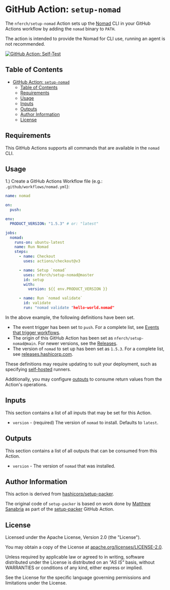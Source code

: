 # GitHub Action: `setup-nomad`

The `nferch/setup-nomad` Action sets up the [Nomad](https://www.nomadproject.io/) CLI in your GitHub Actions workflow by adding the `nomad` binary to `PATH`.

The action is intended to provide the Nomad for CLI use, running an agent is not recommended.

[![GitHub Action: Self-Test](https://github.com/nferch/setup-nomad/actions/workflows/actions-self-test.yml/badge.svg?branch=main)](https://github.com/nferch/setup-nomad/actions/workflows/actions-self-test.yml)

## Table of Contents

<!-- TOC -->
* [GitHub Action: `setup-nomad`](#github-action--setup-nomad)
  * [Table of Contents](#table-of-contents)
  * [Requirements](#requirements)
  * [Usage](#usage)
  * [Inputs](#inputs)
  * [Outputs](#outputs)
  * [Author Information](#author-information)
  * [License](#license)
<!-- TOC -->

## Requirements

This GitHub Actions supports all commands that are available in the `nomad` CLI.

## Usage

1.) Create a GitHub Actions Workflow file (e.g.: `.github/workflows/nomad.yml`):

```yaml
name: nomad

on:
  push:

env:
  PRODUCT_VERSION: "1.5.3" # or: "latest"

jobs:
  nomad:
    runs-on: ubuntu-latest
    name: Run Nomad
    steps:
      - name: Checkout
        uses: actions/checkout@v3

      - name: Setup `nomad`
        uses: nferch/setup-nomad@master
        id: setup
        with:
          version: ${{ env.PRODUCT_VERSION }}

      - name: Run `nomad validate`
        id: validate
        run: "nomad validate "hello-world.nomad"
```

In the above example, the following definitions have been set.

- The event trigger has been set to `push`. For a complete list, see [Events that trigger workflows](https://docs.github.com/en/actions/using-workflows/events-that-trigger-workflows).
- The origin of this GitHub Action has been set as `nferch/setup-nomad@main`. For newer versions, see the [Releases](https://github.com/nferch/setup-nomad/releases).
- The version of `nomad` to set up has been set as `1.5.3`. For a complete list, see [releases.hashicorp.com](https://releases.hashicorp.com/nomad/).

These definitions may require updating to suit your deployment, such as specifying [self-hosted](https://docs.github.com/en/actions/using-workflows/workflow-syntax-for-github-actions#choosing-self-hosted-runners) runners.

Additionally, you may configure [outputs](https://docs.github.com/en/actions/using-workflows/workflow-syntax-for-github-actions#example-defining-outputs-for-a-job) to consume return values from the Action's operations.

## Inputs

This section contains a list of all inputs that may be set for this Action.

- `version` - (required) The version of `nomad` to install. Defaults to `latest`.

## Outputs

This section contains a list of all outputs that can be consumed from this Action.

- `version` -  The version of `nomad` that was installed.

## Author Information

This action is derived from [hashicorp/setup-packer](https://github.com/hashicorp/setup-packer).

The original code of `setup-packer` is based on work done by [Matthew Sanabria](https://github.com/sudomateo) as part of the [setup-packer](https://github.com/sudomateo/setup-packer) GitHub Action.

## License

Licensed under the Apache License, Version 2.0 (the "License").

You may obtain a copy of the License at [apache.org/licenses/LICENSE-2.0](http://www.apache.org/licenses/LICENSE-2.0).

Unless required by applicable law or agreed to in writing, software distributed under the License is distributed on an _"AS IS"_ basis, without WARRANTIES or conditions of any kind, either express or implied.

See the License for the specific language governing permissions and limitations under the License.
